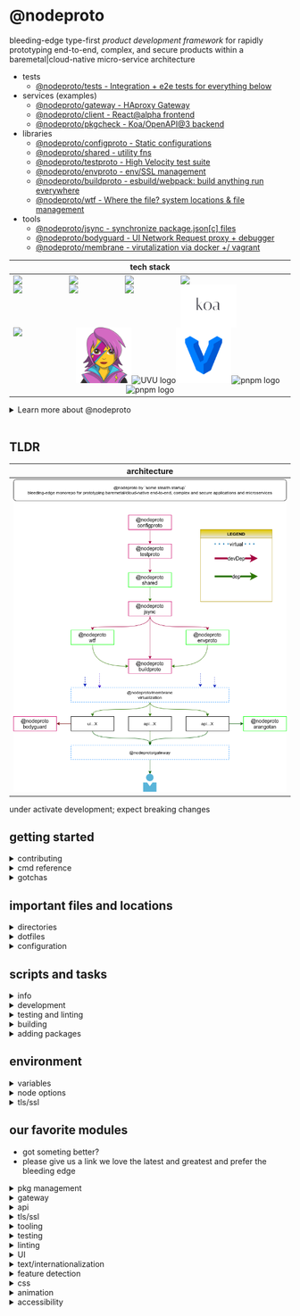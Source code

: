 # @nodeproto

bleeding-edge type-first *product development framework* for rapidly prototyping end-to-end, complex, and secure products within a baremetal|cloud-native micro-service architecture

- tests
  - [@nodeproto/tests - Integration + e2e tests for everything below](tests/README.md)
- services (examples)
  - [@nodeproto/gateway - HAproxy Gateway](packages/apps/gateway/README.md)
  - [@nodeproto/client - React@alpha frontend](packages/apps/client/README.md)
  - [@nodeproto/pkgcheck - Koa/OpenAPI@3 backend](packages/apps/pkgcheck/README.md)
- libraries
  - [@nodeproto/configproto - Static configurations](packages/libraries/configproto/README.md)
  - [@nodeproto/shared - utility fns](packages/libraries/shared/README.md)
  - [@nodeproto/testproto - High Velocity test suite](packages/libraries/testproto/README.md)
  - [@nodeproto/envproto - env/SSL management](packages/libraries/envproto/README.md)
  - [@nodeproto/buildproto - esbuild/webpack: build anything run everywhere](packages/libraries/buildproto/README.md)
  - [@nodeproto/wtf - Where the file? system locations & file management](packages/libraries/wtf/README.md)
- tools
  - [@nodeproto/jsync - synchronize package.json[c] files](packages/tools/jsync/README.md)
  - [@nodeproto/bodyguard - UI Network Request proxy + debugger](packages/tools/bodyguard/README.md)
  - [@nodeproto/membrane - virutalization via docker +/ vagrant](packages/tools/membrane/README.md)

|                                                                                                                                                                                                                                                                                                                                                                                                                                                                                                                                                                                                                                                                                                                                                                                                                                                                                tech stack                                                                                                                                                                                                                                                                                                                                                                                                                                                                                                                                                                                                                                                                                                                                                                                                                                                                                 |
| :-----------------------------------------------------------------------------------------------------------------------------------------------------------------------------------------------------------------------------------------------------------------------------------------------------------------------------------------------------------------------------------------------------------------------------------------------------------------------------------------------------------------------------------------------------------------------------------------------------------------------------------------------------------------------------------------------------------------------------------------------------------------------------------------------------------------------------------------------------------------------------------------------------------------------------------------------------------------------------------------------------------------------------------------------------------------------------------------------------------------------------------------------------------------------------------------------------------------------------------------------------------------------------------------------------------------------------------------------------------------------------------------------------------------------------------------------------------------------------------------------------------------------------------------------------------------------------------------------------------------------------------------------------------------------------------------------------------------------------------------------------------------------: |
| <img src="https://webpack.js.org/site-logo.1fcab817090e78435061.svg" width="100" align="left" /><img src="https://www.openapis.org/wp-content/uploads/sites/3/2018/02/OpenAPI_Logo_Pantone-1.png" width="100" align="left" /><img src="https://cdn.haproxy.com/wp-content/uploads/2017/10/haproxy-weblogo.png" width="100" align="left" /><img src="https://nodejs.org/static/images/logo.svg" width="100" align="left" /><img src="https://github.com/evanw/esbuild/raw/master/images/wordmark.svg" width="100" align="left" /><img src="https://avatars.githubusercontent.com/u/5429470?s=200&v=4" width="100" align="left" /><img src="https://hero35.com/stacks/react.svg" width="100" align="left" /><img src="https://raw.githubusercontent.com/koajs/koa/master/docs/logo.png" width="100" align="left" /><img src="https://camo.githubusercontent.com/32657601b349b558831f32c553cb2c7734cb5ae89a2e8340afa314ea3b2116a0/68747470733a2f2f6d696c6c696772616d2e696f2f696d616765732f7468756d626e61696c2e706e67" width="100" align="left" /><img src="https://raw.githubusercontent.com/emotion-js/emotion/main/emotion.png" alt="Emotion logo" width="100"><img src="https://github.com/lukeed/uvu/blob/ddf62e883b5e56c3ba84ad0acf0e7966cc3ade48/shots/uvu.jpg" alt="UVU logo" width="100"><img src="https://raw.githubusercontent.com/github/explore/80688e429a7d4ef2fca1e82350fe8e3517d3494d/topics/vagrant/vagrant.png" alt="vagrant logo" width="100"><img src="https://d33wubrfki0l68.cloudfront.net/aad219b6c931cebb53121dcda794f6180d9e4397/17f34/assets/images/pnpm-standard-79c9dbb2e99b8525ae55174580061e1b.svg" alt="pnpm logo" width="100"><img src="https://upload.wikimedia.org/wikipedia/commons/d/d5/Virtualbox_logo.png" alt="pnpm logo" width="100"> |

<details>
  <summary>Learn more about @nodeproto</summary>

- for understanding why @nodeproto exists
  - my desire is to blend devops, backend, and frontend work into a single Product Development framework... haha yea, good luck right?
    - [similar to what these guys were thinking](https://lipas.uwasa.fi/~phelo/papers/Collaborative%20customized%20product%20development%20framework_IMDS_2009.pdf)
  - whats a product development framework ?
    - consider what a web framework, or an application framework is
    - then consider everything else you would need

- [review our contributing docs](https://github.com/noahehall/nodeproto/blob/develop/CONTRIBUTING.md)

- for contributing:
  - you should be:
    - intermediate/advanced with docker, node, shell scripting, cloud (aws specifically), [flowtype](https://github.com/facebook/flow/blob/main/lib/react.js) and especially javascript
    - capable of learning other vertical technologies used by this framework (but if your good at the other stuff, piece of cake)

- for consuming:
  - you should be good at javascript

</details>
<br/>

## TLDR

|                   architecture                    |
| :-----------------------------------------------: |
| ![@nodeproto architecture](/doc/architecture.png) |

under activate development; expect breaking changes

## getting started

<details>
  <summary>contributing</summary>

### installation

- baremental
  - notes
    - the world runs on linux
    - I run on linux
    - mac should be compatible but unfortunately you're on your own with baremetal

  - use pnpm to setup your dev env
    - ensure haproxy 2.4 is available in your system path
    - install pnpm `curl -fsSL https://get.pnpm.io/install.sh | sh -`
    - install node `pnpm env use --global 16`
    - install pnpm tab-completion `pnpm install-completion`
    - source your shell (e.g. bashrc `. ~/.bashrc`)

- vagrant + virtual box (appropriate for application appliances)
  - ensure vagrant 2.2.18 & vb 6.1 installed
  - `vagrant up`
  - `vagrant ssh`
  - `cd /opt/nodeproto`

- vagrant + docker (appropriate for production)
  - TODO

- all envs: verify installation
  - `pnpm install`
  - `pnpm proto:script build`
  - `pnpm proto:script repo:test`

### other things you could do

- refresh type definitions
  - run `pnpm proto repo:flowtyped:install`
    - ignore any incompatible def erros, `flow-type` is awesome enough to know we are on the bleeding edge and likely many type defs arent available for the versions we use, thus many types are unfortunately `poop: any`

- monorepo build process: a 3 step process (plans for automation later)
  1. sync with root `$ pnpm proto jsync`
  2. copy static files `$ pnpm proto repo:cp:configproto`
  3. build output files to dist `$ pnpm proto build`
     - if there havent been any changes, you likely only need this last step

</details>

<details>
  <summary>cmd reference</summary>

- any pkg.json.script prefixed `repo:` or `proto` should only be modified in `root/package.json` file and synced with child packages via `pnpm proto repo:jsync`
  - except `shared|configproto|testproto` as these are dependencies of `jsync`
    - TODO: ^ automate that

```sh
  ########## ABOUT MONOREPO CMDS ##############
  # run cmds from root|any child directory within monorepo
  # $ pnpm proto CMD_LIST
  # ^ runs CMD_LIST in all packages; CMD_LIST is used wherever its found first across packages
  # ^^ package.json.script[CMD] > pkg/bin > pkg/node_modules/.bin > system path
  # ^^ if cmd is not found in ANY pkg, will error
  # e.g. below
  $ pnpm proto pwd # prints absolute path of each package via ultra
  $ pnpm proto repo:about # prints debug info for each package
  $ pnpm proto this:doesnt:exist # prints error as the cmd was not found in ANY packages

  # $ pnpm proto:script CMD_LIST
  # ^ same as above, but only looks in pkg.json.script
  # ^ i see this work better for cmds that modify pnpm cache, or if ultra-runner fails for some reason
  # e.g. below
  $ pnpm proto:script repo:flowtyped:install # runs package.json.script in all packages where its found

  # $ pnpm proto:bin CMD_LIST
  # ^ same as above, but only executes cmds found in the system PATH
  $ pnpm proto:bin pwd # prints the absolute path of each subpackage

  ############ CMDS YOU COULD BUT SHOULDNT ##########
  $ pnpm exec flow # generally you should run flow via eslint
  $ pnpm exec flow status|etc # generally you should run flow via eslint

  ############ AVAILABLE CMDS ##############
  ########### run within a single package/root
  # basic cmds (dont use with proto | proto:bin | proto:slice | etc)
  # remove the -r from a cmd to run in the current package only
  $ pnpm -r outdated # see all outdated packages
  $ pnpm -r upgrade -L # update all packages
  $ pnpm config list
  $ pnpm install # install deps of all packages (even root)
  $ pnpm repo:about # debug info
  $ pnpm repo:deps # see mono repo dependency graph
  $ pnpm repo:eslint # see lint issues for current package
  $ pnpm repo:eslint:fix # fix lint issues in current package
  $ pnpm repo:monitor # top for @nodeproto
  $ pnpm repo:scripts # see current package script names
  $ pnpm repo:scripts:v # see current package script names + CMD each runs


  #########
  # should only be run by your build script
  $ pnpm repo:cp:cjs # copy configproto/package.json into package/dist/package.json
  # ^ for setting the dist to commonjs
  $ pnpm repo:cp:configproto # copy configproto/[flow,cjs,browserslist] into package

  #########
  # useful if run with pnpm proto
  $ pnpm repo:cp:browserslist # copy configproto/browserslistrc into package
  $ pnpm repo:cp:flow # copy configproto/.flowconfig into package
  $ pnpm repo:flowtyped:install # install flow-type defs
  $ pnpm repo:jsync # sync child package.json with root package.json
  $ pnpm repo:nuke # rm /dist & /node_modules directories
  $ pnpm repo:rm:dist # rm /dist dir
  $ pnpm repo:rm:nodemodules # remove /node_modules dir

  # useful if run with pnpm proto:script
  # ^ TODO: investigate why `pnpm proto` fails on these scripts
  $ pnpm proto:script build # build all packages
  $ pnpm proto:script repo:test # test all packages

  #### monorepo orchestration
  # TODO: how package.json script NAMES permit you to orchestrate tasks across subpackages
  $ pnpm proto start # localhost:7777, localhost:8081, https:localhost:8443
  $ pnpm proto start:client # localhost:7777
  $ pnpm proto start:dev # localhost:8080

  ##### other repo level cmds
  # TODO
  $ proto:slice
  $ pnpm proto:slice "packages/libraries/*" repo:test
  $ pnpm proto:slice "packages/apps/*" repo:test
```

</details>

<details>
  <summary> gotchas </summary>

- idiosyncrasies (there like opinions, all frameworks have them)
- where appropriate, [we follow the linux filesystem hierarchy](https://help.ubuntu.com/community/LinuxFilesystemTreeOverview#Main_directories)
- `mjs` interoperability with `cjs`
  - I could not find any solution (wtf node?) with a good developer experience, thus i settled on this custom approach based on nodejs docs
  - generally you need to enable `--experimental-specifier-resolution=node` to run `mjs` files as we dont specify an extension when importing anything
  - when we build for cjs
    - for libraries & tools
      - we use `swc` to compile source files to `dist/dir` in each package
      - we copy `configproto/src/commonjs.json` to `/dist/package.json` which sets `type="commonjs"`
      - swc will convert `mjs` files to `js` files in the `dist` dir
      - and sine we dont specify the extension in the mjs files, in addition to setting `type=commonjs` in the dist dir, everything works as expected whether in commonjs land or esm land

</details>

## important files and locations

<details>
  <summary> directories </summary>

- *root/packages/apps* main applications
- *root/packages/libraries* libraries used by applications
- *root/packages/tools*
- *root/doc* various docuemntation
- *root/tests* monorepo integration & e2e tests

</details>

<details>
  <summary> dotfiles </summary>

- [editorconfig](https://editorconfig.org/)
- [gitignore](https://git-scm.com/docs/gitignore)
- [gitattributes](https://git-scm.com/docs/gitattributes)
- [npmrc](https://docs.npmjs.com/cli/v7/configuring-npm/npmrc)
- [hintrc](https://github.com/webhintio/hint/blob/main/packages/hint/docs/user-guide/configuring-webhint/summary.md)
- [eslintrc](https://eslint.org/docs/user-guide)
- [flowconfig](https://flow.org/en/docs/config/)

</details>

<details>
  <summary> configuration </summary>

- [recommended vscodium settings via sync settings extension](https://gist.github.com/noahehall/33f60c724f51bde9afa2c2a9e540d094)
  - use gist id: **33f60c724f51bde9afa2c2a9e540d094**
- *dracula themes*
  - [gnome terminal](https://draculatheme.com/gnome-terminal)
  - [gtk](https://draculatheme.com/gtk)
  - [enable via shell-extensions](https://www.omgubuntu.co.uk/2020/04/enable-full-dark-mode-in-ubuntu-20-04)
  - [and do a quick backup](https://linuxconfig.org/ubuntu-20-04-system-backup-and-restore)

</details>

## scripts and tasks

<details>
  <summary> info </summary>

- todo

</details>

<details>
  <summary> development </summary>

- dev scripts: open browser to **localhost:7777**
- **NOTE** all START scripts use **haproxy**
  - we dont drop priviledges in *DEV*, if you want, do the below
    - [to *START* as root, but dont *RUN* as root when using **packages/gateway**: click here to read why haproxy recommends this](https://cbonte.github.io/haproxy-dconv/2.4/management.html#13)

</details>

<details>
  <summary> testing and linting </summary>

- todo

</details>

<details>
  <summary> building </summary>

- todo

</details>

<details>
  <summary> adding packages </summary>

- todo

</details>

## environment

<details>
  <summary> variables </summary>

- todo

</details>

<details>
  <summary> node options </summary>

- checkout *root/package.json.config*
- all of your *PKGDIR/pkg/.env* files should include this, but be sure to use **single** and **not double** quotes

</details>

<details>
  <summary> tls/ssl </summary>

- self-signed certificates auto created on dev

</details>

## our favorite modules

- got someting better?
- please give us a link we love the latest and greatest and prefer the bleeding edge

<details>
  <summary> pkg management </summary>

- [ultra-runner](https://github.com/folke/ultra-runner/blob/master/__tests__/runner.ts)
- [pnpm](https://pnpm.io/cli/install)

</details>

<details>
  <summary> gateway </summary>

- [haproxy](https://cbonte.github.io/haproxy-dconv/2.4/management.html)

</details>

<details>
  <summary> api </summary>

- [koa](https://koajs.com/#introduction)

</details>

<details>
  <summary> tls/ssl </summary>

- [local ssl: pem](https://github.com/Dexus/pem/blob/master/test/pem.spec.js)

</details>

<details>
  <summary> tooling </summary>

</details>

<details>
  <summary> testing</summary>

- [uvu](https://github.com/lukeed/uvu)

</details>

<details>
  <summary> linting </summary>

- [webhint/hint](https://github.com/webhintio/hint)
- [standard](https://standardjs.com/#table-of-contents)
- [eslint](https://eslint.org/docs/user-guide/configuring/)
  - react as we need to support react linting
  - standard (minus comma-dangle) + react
- [lighthouse](https://github.com/GoogleChrome/lighthouse#cli-options)
- [browsertime](https://github.com/sitespeedio/browsertime)
  - [google admin toolbox has an excellent har analyzer](https://toolbox.googleapps.com/apps/har_analyzer/)
- [bundle stats](https://github.com/relative-ci/bundle-stats/tree/master/packages/webpack-plugin)

</details>

<details>
  <summary> UI </summary>

- [react](https://reactjs.org)

</details>

<details>
  <summary> text/internationalization </summary>

- [messageformat](https://github.com//messageformat)

</details>

<details>
  <summary> feature detection </summary>

- [modernizr](https://modernizr.com/download?setclasses)

</details>

<details>
  <summary> css </summary>

- [normalize.css](https://github.com/necolas/normalize.css/)
- [milligram](https://milligram.io/)
- [styled-components](https://styled-components.com/docs)

</details>

<details>
  <summary> animation </summary>

- [animate.css](https://animate.style/)

</details>

<details>
  <summary> accessibility </summary>

- we use both reakit + react-aria as they compliment each other and keep us from writing primitives
  - be sure to checkout both as:
    - doubt this list will stay up to date
    - we have an accurate representation of everything each provide
- [reakit](https://reakit.io/)
- [react-aria](https://react-spectrum.adobe.com/react-aria/)
- [react-stately](https://react-spectrum.adobe.com/react-stately/getting-started.html)

</details>
